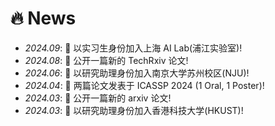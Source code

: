 # 🔥 News
- *2024.09*: 🎉 以实习生身份加入上海 AI Lab(浦江实验室)!
- *2024.08*: 🎉 公开一篇新的 TechRxiv 论文!
- *2024.06*: 🎉 以研究助理身份加入南京大学苏州校区(NJU)!
- *2024.04*: 🎉 两篇论文发表于 ICASSP 2024 (1 Oral, 1 Poster)!
- *2024.03*: 🎉 公开一篇新的 arxiv 论文!
- *2024.03*: 🎉 以研究助理身份加入香港科技大学(HKUST)!
